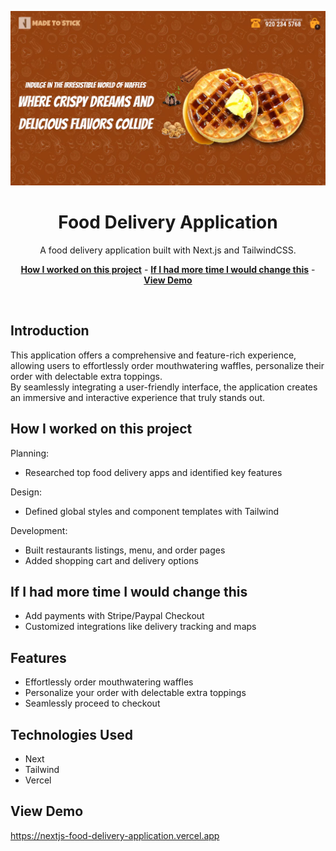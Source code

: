 <p align="center">
    <img alt="typing test screenshot" src="https://github.com/Vargriym/nextjs-food-delivery-application/blob/main/public/interface.webp">
    <h1 align="center">Food Delivery Application</h1>
  </a>
</p>

<p align="center">
  A food delivery application built with Next.js and TailwindCSS.
</p>

<p align="center">
    <a href="#How-I-worked-on-this-project"><strong>How I worked on this project</strong></a> -
      <a href="#If-I-had-more-time-I-would-change-this"><strong>If I had more time I would change this</strong></a> -
     <a href="#view-demo"><strong>View Demo</strong></a>

</p>

<br/>

## Introduction

This application offers a comprehensive and feature-rich experience, allowing users to effortlessly order mouthwatering waffles, personalize their order with delectable extra toppings. <br>
By seamlessly integrating a user-friendly interface, the application creates an immersive and interactive experience that truly stands out.


## How I worked on this project

Planning:

- Researched top food delivery apps and identified key features

Design:

- Defined global styles and component templates with Tailwind

Development:

- Built restaurants listings, menu, and order pages
- Added shopping cart and delivery options

## If I had more time I would change this

- Add payments with Stripe/Paypal Checkout
- Customized integrations like delivery tracking and maps

## Features
- Effortlessly order mouthwatering waffles
- Personalize your order with delectable extra toppings
- Seamlessly proceed to checkout

## Technologies Used

- Next
- Tailwind 
- Vercel

## View Demo
https://nextjs-food-delivery-application.vercel.app


